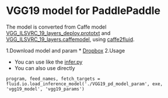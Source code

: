 # VGG19 model for PaddlePaddle
The model is converted from Caffe model [VGG_ILSVRC_19_layers_deploy.prototxt](https://gist.githubusercontent.com/ksimonyan/3785162f95cd2d5fee77/raw/f43eeefc869d646b449aa6ce66f87bf987a1c9b5/VGG_ILSVRC_19_layers_deploy.prototxt) and [VGG_ILSVRC_19_layers.caffemodel](http://www.robots.ox.ac.uk/~vgg/software/very_deep/caffe/VGG_ILSVRC_19_layers.caffemodel), using [caffe2fluid](https://github.com/PaddlePaddle/models/tree/develop/fluid/image_classification/caffe2fluid).

1.Download model and param
	* [Dropbox](https://www.dropbox.com/s/4rbkipqj2h86id6/VGG19_pd_model_param.tar.7z?dl=0)
2.Usage
- You can use like the [infer.py](./infer.py)
- You can also use directly
```
program, feed_names, fetch_targets = fluid.io.load_inference_model('./VGG19_pd_model_param', exe, 'vgg19_model', 'vgg19_params')
```